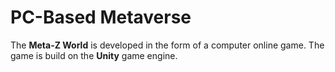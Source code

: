 # PC-Based Metaverse

The **Meta-Z World** is developed in the form of a computer online game. The game is build on the **Unity** game engine.
